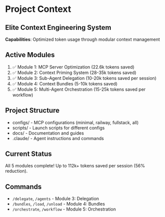 # Project Context

## Elite Context Engineering System
**Capabilities**: Optimized token usage through modular context management

## Active Modules
1. ✅ Module 1: MCP Server Optimization (22.6k tokens saved)
2. ✅ Module 2: Context Priming System (28-35k tokens saved)
3. ✅ Module 3: Sub-Agent Delegation (10-20k tokens saved per session)
4. ✅ Module 4: Context Bundles (5-10k tokens saved)
5. ✅ Module 5: Multi-Agent Orchestration (15-25k tokens saved per workflow)

## Project Structure
- configs/ - MCP configurations (minimal, railway, fullstack, all)
- scripts/ - Launch scripts for different configs
- docs/ - Documentation and guides
- .claude/ - Agent instructions and commands

## Current Status
All 5 modules complete! Up to 112k+ tokens saved per session (56% reduction).

## Commands
- `/delegate`, `/agents` - Module 3: Delegation
- `/bundles`, `/load`, `/unload` - Module 4: Bundles
- `/orchestrate`, `/workflow` - Module 5: Orchestration
